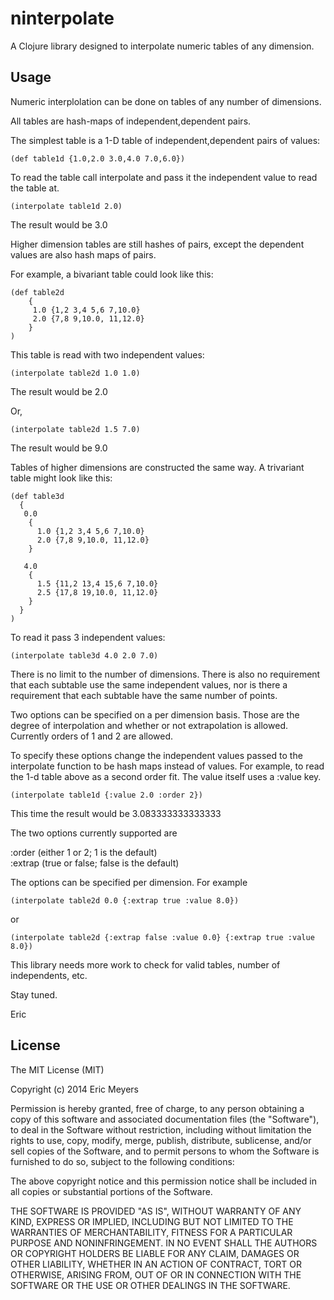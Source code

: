 # ninterpolate

A Clojure library designed to interpolate numeric tables of any dimension.

## Usage

Numeric interplolation can be done on tables of any number of dimensions.

All tables are hash-maps of independent,dependent pairs.

The simplest table is a 1-D table of independent,dependent pairs of values:

    (def table1d {1.0,2.0 3.0,4.0 7.0,6.0})

To read the table call interpolate and pass it the independent value to read the table at.

    (interpolate table1d 2.0)

The result would be 3.0

Higher dimension tables are still hashes of pairs, except the dependent values
are also hash maps of pairs.

For example, a bivariant table could look like this:

    (def table2d  
        {  
         1.0 {1,2 3,4 5,6 7,10.0}  
         2.0 {7,8 9,10.0, 11,12.0}  
        }  
    )


This table is read with two independent values:

    (interpolate table2d 1.0 1.0)

The result would be 2.0

Or,

    (interpolate table2d 1.5 7.0)

The result would be 9.0

Tables of higher dimensions are constructed the same way. A trivariant
table might look like this:

    (def table3d
      {
       0.0
        {
          1.0 {1,2 3,4 5,6 7,10.0}
          2.0 {7,8 9,10.0, 11,12.0}
        }
  
       4.0
        {
          1.5 {11,2 13,4 15,6 7,10.0}
          2.5 {17,8 19,10.0, 11,12.0}
        }
      }
    )

To read it pass 3 independent values:

    (interpolate table3d 4.0 2.0 7.0)
    
There is no limit to the number of dimensions. There is also no requirement
that each subtable use the same independent values, nor is there a requirement
that each subtable have the same number of points.

Two options can be specified on a per dimension basis. Those are the degree of
interpolation and whether or not extrapolation is allowed. Currently orders of
1 and 2 are allowed.

To specify these options change the independent values passed to the interpolate
function to be hash maps instead of values. For example, to read the 1-d table
above as a second order fit. The value itself uses a :value key.

    (interpolate table1d {:value 2.0 :order 2})
    
This time the result would be 3.083333333333333

The two options currently supported are

:order (either 1 or 2; 1 is the default)  
:extrap (true or false; false is the default)  

The options can be specified per dimension. For example

    (interpolate table2d 0.0 {:extrap true :value 8.0})
or  

    (interpolate table2d {:extrap false :value 0.0} {:extrap true :value 8.0})



This library needs more work to check for valid tables, number of independents, etc.

Stay tuned.

Eric

## License

The MIT License (MIT)

Copyright (c) 2014 Eric Meyers

Permission is hereby granted, free of charge, to any person obtaining a copy
of this software and associated documentation files (the "Software"), to deal
in the Software without restriction, including without limitation the rights
to use, copy, modify, merge, publish, distribute, sublicense, and/or sell
copies of the Software, and to permit persons to whom the Software is
furnished to do so, subject to the following conditions:

The above copyright notice and this permission notice shall be included in
all copies or substantial portions of the Software.

THE SOFTWARE IS PROVIDED "AS IS", WITHOUT WARRANTY OF ANY KIND, EXPRESS OR
IMPLIED, INCLUDING BUT NOT LIMITED TO THE WARRANTIES OF MERCHANTABILITY,
FITNESS FOR A PARTICULAR PURPOSE AND NONINFRINGEMENT. IN NO EVENT SHALL THE
AUTHORS OR COPYRIGHT HOLDERS BE LIABLE FOR ANY CLAIM, DAMAGES OR OTHER
LIABILITY, WHETHER IN AN ACTION OF CONTRACT, TORT OR OTHERWISE, ARISING FROM,
OUT OF OR IN CONNECTION WITH THE SOFTWARE OR THE USE OR OTHER DEALINGS IN
THE SOFTWARE.
